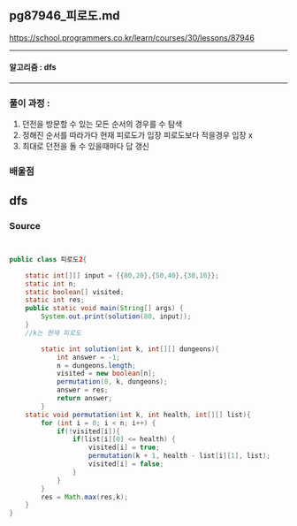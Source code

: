 ## pg87946_피로도.md

https://school.programmers.co.kr/learn/courses/30/lessons/87946

---
#### 알고리즘 : dfs
---
### 풀이 과정 : 
1. 던전을 방문할 수 있는 모든 순서의 경우를 수 탐색
2. 정해진 순서를 따라가다 현재 피로도가 입장 피로도보다 적을경우 입장 x
3. 최대로 던전을 돌 수 있을때마다 답 갱신

### 배울점
dfs
----
### Source
```java


public class 피로도2{

    static int[][] input = {{80,20},{50,40},{30,10}};
    static int n;
    static boolean[] visited;
    static int res;
    public static void main(String[] args) {
        System.out.print(solution(80, input));
    }
    //k는 현재 피로도

        static int solution(int k, int[][] dungeons){
            int answer = -1;
            n = dungeons.length;
            visited = new boolean[n];
            permutation(0, k, dungeons);
            answer = res;
            return answer;
        }
    static void permutation(int k, int health, int[][] list){
        for (int i = 0; i < n; i++) {
            if(!visited[i]){
                if(list[i][0] <= health) {
                    visited[i] = true;
                    permutation(k + 1, health - list[i][1], list);
                    visited[i] = false;
                }
            }
        }
        res = Math.max(res,k);
    }
}


```
